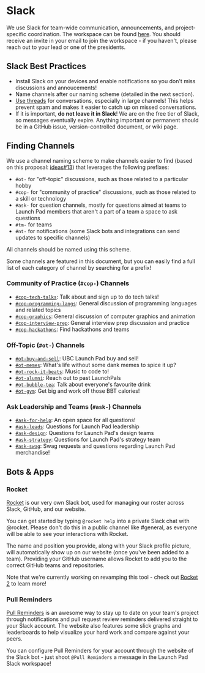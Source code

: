 # Slack

We use Slack for team-wide communication, announcements, and project-specific
coordination. The workspace can be found [here](https://ubclaunchpad.slack.com).
You should receive an invite in your email to join the workspace - if you haven't,
please reach out to your lead or one of the presidents.

## Slack Best Practices

* Install Slack on your devices and enable notifications so you don't miss
  discussions and annoucements!
* Name channels after our naming scheme (detailed in the next section).
* [Use threads](https://slackhq.com/getting-the-most-out-of-threads) for
  conversations, especially in large channels! This helps prevent spam and makes
  it easier to catch up on missed conversations.
* If it is important, **do not leave it in Slack**! We are on the free tier of
  Slack, so messages eventually expire. Anything important or permanent should
  be in a GitHub issue, version-controlled document, or wiki page.

## Finding Channels

We use a channel naming scheme to make channels easier to find (based on this
proposal: [ideas#13](https://github.com/ubclaunchpad/ideas/issues/13)) that
leverages the following prefixes:

* `#ot-` for "off-topic" discussions, such as those related to a particular hobby
* `#cop-` for "community of practice" discussions, such as those related to a
  skill or technology
* `#ask-` for question channels, mostly for questions aimed at teams to Launch
  Pad members that aren't a part of a team a space to ask questions
* `#tm-` for teams
* `#nt-` for notifications (some Slack bots and integrations can send updates
  to specific channels)

All channels should be named using this scheme.

Some channels are featured in this document, but you can easily find a full list
of each category of channel by searching for a prefix!

### Community of Practice (`#cop-`) Channels

* [`#cop-tech-talks`](https://ubclaunchpad.slack.com/messages/C9VGF4V8C/): Talk
  about and sign up to do tech talks!
* [`#cop-programming-langs`](https://ubclaunchpad.slack.com/messages/CAA45KZU6/):
  General discussion of programming languages and related topics
* [`#cop-graphics`](https://ubclaunchpad.slack.com/messages/CEHRAF0MD/):
  General discussion of computer graphics and animation
* [`#cop-interview-prep`](https://ubclaunchpad.slack.com/messages/CD71Y6TP1/):
  General interview prep discussion and practice
* [`#cop-hackathons`](https://ubclaunchpad.slack.com/messages/C8WT5DV1C/): Find
  hackathons and teams

### Off-Topic (`#ot-`) Channels

* [`#ot-buy-and-sell`](https://ubclaunchpad.slack.com/messages/CJVFFGYUT/): UBC
  Launch Pad buy and sell!
* [`#ot-memes`](https://ubclaunchpad.slack.com/messages/CFBN3BX8Q/): What's life
  without some dank memes to spice it up?
* [`#ot-rock-it-beats`](https://ubclaunchpad.slack.com/messages/CC2JK7677/):
  Music to code to!
* [`#ot-alumni`](https://ubclaunchpad.slack.com/messages/CAQ457K7H): Reach out to
  past LaunchPals
* [`#ot-bubble-tea`](https://ubclaunchpad.slack.com/messages/CK0HDCUV7): Talk
  about everyone's favourite drink
* [`#ot-gym`](https://ubclaunchpad.slack.com/messages/CG8GUAEPK): Get big and
  work off those BBT calories!

### Ask Leadership and Teams (`#ask-`) Channels

* [`#ask-for-help`](https://ubclaunchpad.slack.com/messages/CJXM08QBB): An open
  space for all questions!
* [`#ask-leads`](https://ubclaunchpad.slack.com/messages/CK935RD3Q/): Questions
  for Launch Pad leadership
* [`#ask-design`](https://ubclaunchpad.slack.com/messages/C747550BD): Questions
  for Launch Pad's design teams
* [`#ask-strategy`](https://ubclaunchpad.slack.com/messages/CJVF0FQHG): Questions
  for Launch Pad's strategy team
* [`#ask-swag`](https://ubclaunchpad.slack.com/messages/C7Z1K8XNE): Swag requests
  and questions regarding Launch Pad merchandise!

## Bots & Apps

### Rocket

[Rocket](https://github.com/ubclaunchpad/rocket) is our very own Slack bot, used
for managing our roster across Slack, GitHub, and our website.

You can get started by typing `@rocket help` into a private Slack chat with
@rocket. Please don't do this in a public channel like #general, as everyone
will be able to see your interactions with Rocket.

The name and position you provide, along with your Slack profile picture, will
automatically show up on our website (once you've been added to a team).
Providing your GitHub username allows Rocket to add you to the correct GitHub
teams and repositories.

Note that we're currently working on revamping this tool - check out
[Rocket 2](https://github.com/ubclaunchpad/rocket2) to learn more!

### Pull Reminders

[Pull Reminders](https://pullreminders.com/) is an awesome way to stay up to date
on your team's project through notifications and pull request review reminders
delivered straight to your Slack account. The website also features some slick
graphs and leaderboards to help visualize your hard work and compare against
your peers.

You can configure Pull Reminders for your account through the website of the
Slack bot - just shoot `@Pull Reminders` a message in the Launch Pad Slack
workspace!
